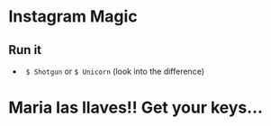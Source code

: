 # Instagram Magic

## Run it
* ` $ Shotgun` or `$ Unicorn` (look into the difference)

# Maria las llaves!! Get your keys...



